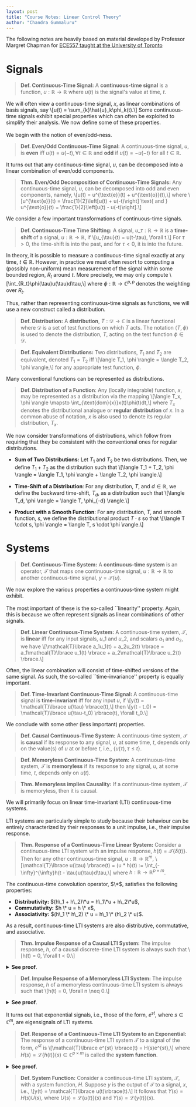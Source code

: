```yaml
---
layout: post
title: "Course Notes: Linear Control Theory"
author: "Chandra Gummaluru"
---
```


The following notes are heavily based on material developed by Professor Margret Chapman for [ECE557 taught at the University of Toronto]()
  
# Signals
> **Def. Continuous-Time Signal:** A **continuous-time signal** is a function, $u: \mathbb{R} \rightarrow \mathbb{R}$ where $u(t)$ is the signal's value at time, $t$.
 
We will often view a continuous-time signal, $x$, as linear combinations of basis signals, say
\\[u(t) = \sum\_{k}\hat{u}\_k\phi_k(t).\\]
Some continuous-time signals exhibit special properties which can often be exploited to simplify their analysis. We now define some of these properties.
<br><br>
We begin with the notion of even/odd-ness.
> **Def. Even/Odd Continuous-Time Signal:** A continuous-time signal, $u$, is **even** iff $u(t) = u(-t), \forall t \in \mathbb{R}$ and **odd** if $u(t) = -u(-t)$ for
> all $t \in \mathbb{R}$.

It turns out that any continuous-time signal, $u$, can be decomposed into a linear combination of even/odd components.

> **Thm. Even/Odd Decomposition of Continuous-Time Signals:** Any continuous-time signal, $u$, can be decomposed into odd and even components, namely,
> \\[u(t) = u^{\text{e}}(t) + u^{\text{o}}(t),\\]
> where
> \\[u^{\text{e}}(t) = \frac{1}{2}\left[u(t) + u(-t)\right] \text{ and } u^{\text{o}}(t) = \frac{1}{2}\left[u(t) - u(-t)\right].\\]

We consider a few important transformations of continuous-time signals.
> **Def. Continuous-Time Time Shifting:** A signal, $u\_{\tau}: \mathbb{R} \rightarrow \mathbb{R}$ is a **time-shift** of a signal, $u: \mathbb{R} \rightarrow \mathbb{R}$, if
> \\[u_{\tau}(t) = u(t-\tau), \forall t.\\]
> For $\tau > 0$, the time-shift is into the past, and for $\tau < 0$, it is into the future.

In theory, it is possible to measure a continuous-time signal exactly at any time, $t \in \mathbb{R}$. However, in practice we must often resort to computing a (possibly non-uniform) mean measurement of the signal within some bounded region, $R_t$ around $t$. More precisely, we may only compute
\\[\int_{R_t}\phi(\tau)u(\tau)d\tau,\\]
where $\phi: \mathbb{R} \rightarrow \mathbb{C}^{p,p}$ denotes the weighting over $R_t$.

Thus, rather than representing continuous-time signals as functions, we will use a new construct called a distribution.
> **Def. Distribution:** A **distribution**, $T: \mathcal{D} \rightarrow \mathbb{C}$ is a linear functional where $\mathcal{D}$ is a set of test functions on which $T$ acts. The notation $\langle T, \phi \rangle$ is used to denote the distribution, $T$, acting on the test function $\phi \in \mathcal{D}$.

> **Def. Equivalent Distributions:** Two distributions, $T_1$ and $T_2$ are equivalent, denoted $T_1 = T_2$ iff
> \\[\langle T_1, \phi \rangle = \langle T_2, \phi \rangle,\\]
> for any appropriate test function, $\phi$.

Many conventional functions can be represented as distributions.

> **Def. Distribution of a Function**: Any (locally integrable) function, $x$, may be represented as a distribution via the mapping
> \\[\langle T_x, \phi \rangle \mapsto \int_{\text{dom}{x}}x(t)\phi(t)dt,\\]
> where $T_x$ denotes the distributional analogue or **regular distribution** of $x$.
> In a common abuse of notation, $x$ is also used to denote its regular distribution, $T_x$.

We now consider transformations of distributions, which follow from requiring that they be consistent with the conventional ones for regular distributions.

- **Sum of Two Distributions:** Let $T_1$ and $T_2$ be two distributions. Then, we define $T_1 + T_2$ as the distribution such that \\[\langle T_1 + T_2, \phi \rangle = \langle T_1, \phi \rangle + \langle T_2, \phi \rangle.\\]

- **Time-Shift of a Distribution**: For any distribution, $T$, and $d \in \mathbb{R}$, we define the backward time-shift, $T_d$, as a distribution such that \\[\langle T_d, \phi \rangle = \langle T, \phi_{-d} \rangle.\\]

- **Product with a Smooth Function**: For any distribution, $T$, and smooth function, $s$, we define the distributional product $T \cdot s$ so that \\[\langle T \cdot s, \phi \rangle = \langle T, s \cdot \phi \rangle.\\]

# Systems
> **Def. Continuous-Time System:** A **continuous-time system** is an operator, $\mathcal{T}$ that maps one continuous-time signal, $u: \mathbb{R} \rightarrow \mathbb{R}$ to another continuous-time signal, $y = \mathcal{T} \lbrace u \rbrace$.

We now explore the various properties a continuous-time system might exhibit.
<br><br>
The most important of these is the so-called ``linearity'' property. Again, this is because we often represent signals as linear combinations of other signals.
> **Def. Linear Continuous-Time System:** A continuous-time system, $\mathcal{T}$, is **linear** iff for any input signals, $u\_1$ and $u\_2$, and scalars $a_1$ and $a_2$, we have
> \\[\mathcal{T}\lbrace a_1u_1(t) + a_2u_2(t) \rbrace = a_1\mathcal{T}\lbrace u_1(t) \rbrace + a_2\mathcal{T}\lbrace u_2(t) \rbrace.\\]

Often, the linear combination will consist of time-shifted versions of the same signal. As such, the so-called ``time-invariance'' property is equally important.

> **Def. Time-Invariant Continuous-Time Signal:** A continuous-time signal is **time-invariant** iff for any input $u$, if
\\[y(t) = \mathcal{T}\lbrace u(\tau) \rbrace(t),\\]
then
\\[y(t - t_0) = \mathcal{T}\lbrace u(\tau-t_0) \rbrace(t), \forall t_0.\\]

We conclude with some other (less important) properties.
> **Def. Causal Continuous-Time System:** A continuous-time system, $\mathcal{T}$ is **causal** if its response to any signal, $u$, at some time, $t$, depends only on the value(s) of $u$ at or before $t$, i.e., $\lbrace u(\tau), \tau \leq t \rbrace$.

> **Def. Memoryless Continuous-Time System:** A continuous-time system, $\mathcal{T}$ is **memoryless** if its response to any signal, $u$, at some time, $t$, depends only on $u(t)$.

> **Thm. Memoryless implies Causality:** If a continuous-time system, $\mathcal{T}$ is memoryless, then it is causal.

We will primarily focus on linear time-invariant (LTI) continuous-time systems.
<br><br>
LTI systems are particularly simple to study because their behaviour can be entirely characterized by their responses to a unit impulse, i.e., their impulse response.

> **Thm. Response of a Continuous-Time Linear System:** Consider a continuous-time LTI system with an impulse response, $h(t) = \mathcal{T} \lbrace \delta(t) \rbrace$. Then for any other continuous-time signal, $u: \mathbb{R} \rightarrow \mathbb{R}^m$,
> \\[\mathcal{T}\lbrace u(\tau) \rbrace(t) = (u * h)(t) := \int_{-\infty}^{\infty}h(t - \tau)u(\tau)d\tau,\\]
> where $h: \mathbb{R} \rightarrow \mathbb{R}^{p \times m}$.

The continuous-time convolution operator, $\*$, satisfies the following properties:
- **Distributivity:** $(h\_1 + h\_2)\*u = h\_1\*u + h\_2\*u$,
- **Commutativity:** $h \* u = h \* x$,
- **Associativity:** $(h\_1 \* h\_2) \* u = h\_1 \* (h\_2 \* u)$.

As a result, continuous-time LTI systems are also distributive, commutative, and associative.


> **Thm. Impulse Response of a Causal LTI System:** The impulse response, $h$, of a causal discrete-time LTI system is always such that \\[h(t) = 0, \forall t < 0.\\]

<details>
 <summary><strong>See proof</strong>.</summary>
<p>
Consider the response $y: \mathbb{R} \rightarrow \mathbb{R}^p$ of the system to an arbitrary continuous-time signal, $u: \mathbb{R} \rightarrow \mathbb{R}^m$. We have
\[y(t) = (x * h)(t) = (h * x)(t)\]
$\begin{aligned}
&= \int_{-\infty}^{\infty}h(\tau)u(t- \tau)d\tau \\
&= \int_{-\infty}^{0}h(\tau)u(t - \tau)d\tau + \int_{0}^{\infty}h(\tau)u(t-\tau)d\tau
\end{aligned}$
<br><br>
To satisfy causality, the first sum must evaluate to zero for any $u$, and so $h(t) = 0, \forall t < 0$. $\blacksquare$
</p>
</details>

> **Def. Impulse Response of a Memoryless LTI System:** The impulse response, $h$ of a memoryless continuous-time LTI system is always such that \\[h(t) = 0, \forall n \neq 0.\\]


<details>
 <summary><strong>See proof</strong>.</summary>
<p>
Consider the response $y: \mathbb{R} \rightarrow \mathbb{R}^p$ of the system to an arbitrary continuous-time signal, $u: \mathbb{R} \rightarrow \mathbb{R}^m$. We have
\[y(t) = (x * h)(t) = (h * x)(t)\]
$\begin{aligned}
&= \int_{-\infty}^{\infty}h(\tau)u(t- \tau)d\tau \\
&= \int_{-\infty}^{0}h(\tau)u(t - \tau)d\tau + \int_{0}^{\infty}h(\tau)u(t-\tau)d\tau
\end{aligned}$
<br><br>
To satisfy causality, the first sum must evaluate to zero for any $u$, and so $h(t) = 0, \forall t < 0$. $\blacksquare$
</p>
</details>

It turns out that exponential signals, i.e., those of the form, $e^{st}$, where $s \in \mathbb{C}^m$, are eigensignals of LTI systems.

> **Def. Response of a Continuous-Time LTI System to an Exponential:** The response of a continuous-time LTI system $\mathcal{T}$ to a signal of the form, $e^{st}$ is \\[\mathcal{T}\lbrace e^{st} \rbrace(t) = H(s)e^{st},\\]
where $H(s) = \mathscr{L}\lbrace h(t) \rbrace(s) \in \mathbb{C}^{p \times m}$ is called the **system function**.

<details>
 <summary><strong>See proof</strong>.</summary>
<p>
Let $u(t) = e^{st}$ where $s \in \mathbb{C}^{m}$. We have
\[y(t) = \mathcal{T}\lbrace u(t) \rbrace(t) = (h * u)(t)\]
$\begin{aligned}
&= \int_{-\infty}^{\infty}h(\tau)u(t-\tau)d\tau \\
&= \int_{-\infty}^{\infty}h(\tau)e^{s(t-\tau)}d\tau \\
&= \left(\underbrace{\int_{-\infty}^{\infty}h(\tau)e^{-s\tau}d\tau}_{\mathscr{L}\lbrace h \rbrace(s)}\right)e^{st}. \blacksquare
\end{aligned}$
</p>
</details>

> **Def. System Function:** Consider a continuous-time LTI system, $\mathcal{T}$, with a system function, $H$. Suppose $y$ is the output of $\mathcal{T}$ to a signal, $x$, i.e.,
> \\[y(t) = \mathcal{T}\lbrace u(t)\rbrace(t).\\]
> It follows that $Y(s) = H(s)U(s)$, where $U(s) = \mathscr{L}\lbrace u(t)\rbrace(s)$ and $Y(s) = \mathscr{L}\lbrace y(t)\rbrace(s)$.
